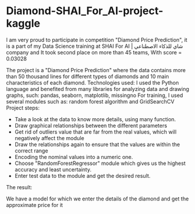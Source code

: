 # Diamond-SHAI_For_AI-project-kaggle

I am very proud to participate in competition "Diamond Price Prediction", it is a part of my Data Science training at SHAI For AI | شاي للذكاء الاصطناعي company and It took second place on more than 45 teams, With score = 0.03028

The project is a "Diamond Price Prediction" where the data contains more than 50 thousand lines for different types of diamonds and 10 main characteristics of each diamond.
Technologies used:
I used the Python language and benefited from many libraries for analyzing data and drawing graphs, such:
pandas, seaborn, matplotlib, missingno
For training, I used several modules such as:
random forest algorithm and GridSearchCV
Project steps:
- Take a look at the data to know more details, using many function.
- Draw graphical relationships between the different parameters
- Get rid of outliers value that are far from the real values, which will negatively affect the module
- Draw the relationships again to ensure that the values are within the correct range
- Encoding the nominal values into a numeric one.
- Choose "RandomForestRegressor" module which gives us the highest accuracy and least uncertainty.
- Enter test data to the module and get the desired result.

The result:

We have a model for which we enter the details of the diamond and get the approximate price for it
